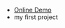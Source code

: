 <ul>
        <li><a href="https://parsadgh.github.io/firstGit/">Online Demo</a></li>
        <li>my first project</li>
        
        
</ul>
